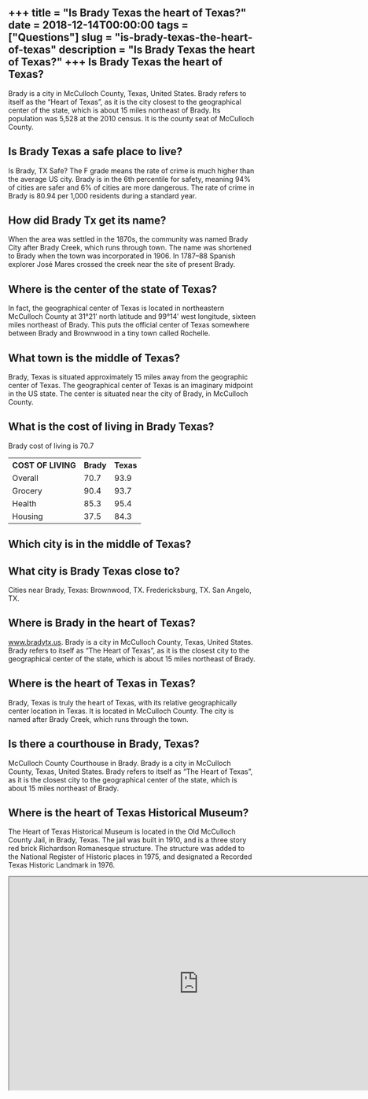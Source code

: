 +++
title = "Is Brady Texas the heart of Texas?"
date = 2018-12-14T00:00:00
tags = ["Questions"]
slug = "is-brady-texas-the-heart-of-texas"
description = "Is Brady Texas the heart of Texas?"
+++
Is Brady Texas the heart of Texas?
----------------------------------

Brady is a city in McCulloch County, Texas, United States. Brady refers to itself as the “Heart of Texas”, as it is the city closest to the geographical center of the state, which is about 15 miles northeast of Brady. Its population was 5,528 at the 2010 census. It is the county seat of McCulloch County.

Is Brady Texas a safe place to live?
------------------------------------

Is Brady, TX Safe? The F grade means the rate of crime is much higher than the average US city. Brady is in the 6th percentile for safety, meaning 94% of cities are safer and 6% of cities are more dangerous. The rate of crime in Brady is 80.94 per 1,000 residents during a standard year.

How did Brady Tx get its name?
------------------------------

When the area was settled in the 1870s, the community was named Brady City after Brady Creek, which runs through town. The name was shortened to Brady when the town was incorporated in 1906. In 1787–88 Spanish explorer José Mares crossed the creek near the site of present Brady.

Where is the center of the state of Texas?
------------------------------------------

In fact, the geographical center of Texas is located in northeastern McCulloch County at 31°21′ north latitude and 99°14′ west longitude, sixteen miles northeast of Brady. This puts the official center of Texas somewhere between Brady and Brownwood in a tiny town called Rochelle.

What town is the middle of Texas?
---------------------------------

Brady, Texas is situated approximately 15 miles away from the geographic center of Texas. The geographical center of Texas is an imaginary midpoint in the US state. The center is situated near the city of Brady, in McCulloch County.

What is the cost of living in Brady Texas?
------------------------------------------

Brady cost of living is 70.7

<table><tr><th>COST OF LIVING</th><th>Brady</th><th>Texas</th></tr><tr><td>Overall</td><td>70.7</td><td>93.9</td></tr><tr><td>Grocery</td><td>90.4</td><td>93.7</td></tr><tr><td>Health</td><td>85.3</td><td>95.4</td></tr><tr><td>Housing</td><td>37.5</td><td>84.3</td></tr></table>

Which city is in the middle of Texas?
-------------------------------------

What city is Brady Texas close to?
----------------------------------

Cities near Brady, Texas: Brownwood, TX. Fredericksburg, TX. San Angelo, TX.

Where is Brady in the heart of Texas?
-------------------------------------

www.bradytx.us. Brady is a city in McCulloch County, Texas, United States. Brady refers to itself as “The Heart of Texas”, as it is the closest city to the geographical center of the state, which is about 15 miles northeast of Brady.

Where is the heart of Texas in Texas?
-------------------------------------

Brady, Texas is truly the heart of Texas, with its relative geographically center location in Texas. It is located in McCulloch County. The city is named after Brady Creek, which runs through the town.

Is there a courthouse in Brady, Texas?
--------------------------------------

McCulloch County Courthouse in Brady. Brady is a city in McCulloch County, Texas, United States. Brady refers to itself as “The Heart of Texas”, as it is the closest city to the geographical center of the state, which is about 15 miles northeast of Brady.

Where is the heart of Texas Historical Museum?
----------------------------------------------

The Heart of Texas Historical Museum is located in the Old McCulloch County Jail, in Brady, Texas. The jail was built in 1910, and is a three story red brick Richardson Romanesque structure. The structure was added to the National Register of Historic places in 1975, and designated a Recorded Texas Historic Landmark in 1976.

<iframe allow="accelerometer; autoplay; clipboard-write; encrypted-media; gyroscope; picture-in-picture" allowfullscreen="" class="__youtube_prefs__  epyt-is-override  no-lazyload" data-no-lazy="1" data-origheight="433" data-origwidth="770" data-skipgform_ajax_framebjll="" height="433" id="_ytid_29094" loading="lazy" src="https://www.youtube.com/embed/l8vAkguA3ug?enablejsapi=1&autoplay=0&cc_load_policy=0&cc_lang_pref=&iv_load_policy=1&loop=0&modestbranding=0&rel=1&fs=1&playsinline=0&autohide=2&theme=dark&color=red&controls=1&" title="YouTube player" width="770"></iframe>